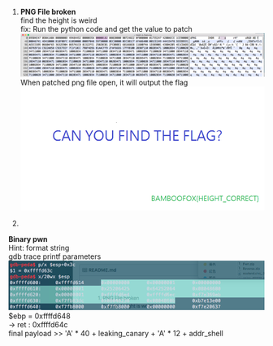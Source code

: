 1. **PNG File broken** <br />
find the height is weird<br />
fix: Run the python code and get the value to patch<br />
![alt text](https://github.com/PPPPPPPy/CTF_writeups/blob/master/bamboo_hitcon2018/Screen%20Shot%202018-07-29%20at%206.48.45%20PM.png)
When patched png file open, it will output the flag<br />
![alt text](https://github.com/PPPPPPPy/CTF_writeups/blob/master/bamboo_hitcon2018/height_is_fixed.png)

2.
**Binary pwn**<br />
Hint: format string<br />
gdb trace printf parameters
![alt text](https://github.com/PPPPPPPy/CTF_writeups/blob/master/bamboo_hitcon2018/Screen%20Shot%202018-07-29%20at%2010.09.18%20PM.png)
<br />
$ebp = 0xffffd648 <br />
-> ret : 0xffffd64c<br />
final payload >> 'A' * 40 + leaking_canary + 'A' * 12 + addr_shell<br />
